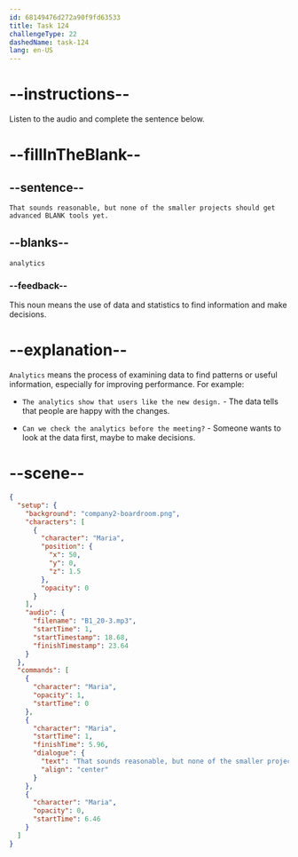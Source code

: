 ```yaml
---
id: 68149476d272a90f9fd63533
title: Task 124
challengeType: 22
dashedName: task-124
lang: en-US
---
```


<!-- (Audio) Maria: That sounds reasonable, but none of the smaller projects should get advanced analytics tools yet. -->

# --instructions--

Listen to the audio and complete the sentence below.

# --fillInTheBlank--

## --sentence--

`That sounds reasonable, but none of the smaller projects should get advanced BLANK tools yet.`

## --blanks--

`analytics`

### --feedback--

This noun means the use of data and statistics to find information and make decisions.

# --explanation--

`Analytics` means the process of examining data to find patterns or useful information, especially for improving performance. For example:

- `The analytics show that users like the new design.` - The data tells that people are happy with the changes.

- `Can we check the analytics before the meeting?` - Someone wants to look at the data first, maybe to make decisions.

# --scene--

```json
{
  "setup": {
    "background": "company2-boardroom.png",
    "characters": [
      {
        "character": "Maria",
        "position": {
          "x": 50,
          "y": 0,
          "z": 1.5
        },
        "opacity": 0
      }
    ],
    "audio": {
      "filename": "B1_20-3.mp3",
      "startTime": 1,
      "startTimestamp": 18.68,
      "finishTimestamp": 23.64
    }
  },
  "commands": [
    {
      "character": "Maria",
      "opacity": 1,
      "startTime": 0
    },
    {
      "character": "Maria",
      "startTime": 1,
      "finishTime": 5.96,
      "dialogue": {
        "text": "That sounds reasonable, but none of the smaller projects should get advanced analytics tools yet.",
        "align": "center"
      }
    },
    {
      "character": "Maria",
      "opacity": 0,
      "startTime": 6.46
    }
  ]
}
```
